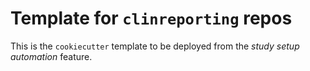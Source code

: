 # Template for `clinreporting` repos

This is the `cookiecutter` template to be deployed from the _study setup automation_ feature.